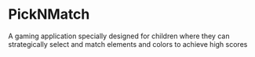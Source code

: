 # PickNMatch
A gaming application specially designed for children where they can strategically select and match elements and colors to achieve high scores
